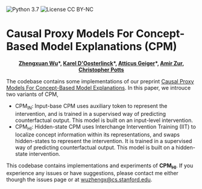 ![Python 3.7](https://img.shields.io/badge/python-3.7-blueviolet.svg?style=plastic)
![License CC BY-NC](https://img.shields.io/badge/license-MIT-05b502.svg?style=plastic)

# Causal Proxy Models For Concept-Based Model Explanations (CPM)
<p align="center">
  <b><a href="https://nlp.stanford.edu/~wuzhengx/">Zhengxuan Wu</a>*, <a href="https://www.kareldoosterlinck.com/">Karel D'Oosterlinck</a>*, <a href="https://atticusg.github.io/">Atticus Geiger</a>*, <a href="https://www.linkedin.com/in/amir-zur-a924ba187/">Amir Zur</a>, <a href="https://web.stanford.edu/~cgpotts/">Christopher Potts</a></b></span>
</p>

The codebase contains some implementations of our preprint [Causal Proxy Models For Concept-Based Model Explanations](https://nlp.stanford.edu/~wuzhengx/). In this paper, we introuce two variants of CPM, 
* CPM<sub>IN</sub>: Input-base CPM uses auxiliary token to represent the intervention, and is trained in a supervised way of predicting counterfactual output. This model is built on an input-level intervention.
* CPM<sub>HI</sub>: Hidden-state CPM uses Interchange Intervention Training (IIT) to localize concept information within its representations, and swaps hidden-states to represent the intervention. It is trained in a supervised way of predicting counterfactual output. This model is built on a hidden-state intervention.

This codebase contains implementations and experiments of **CPM<sub>HI</sub>**. If you experience any issues or have suggestions, please contact me either thourgh the issues page or at wuzhengx@cs.stanford.edu. 

